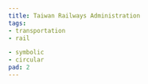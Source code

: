 ```yaml
---
title: Taiwan Railways Administration
tags:
- transportation
- rail

- symbolic
- circular
pad: 2
---
```


